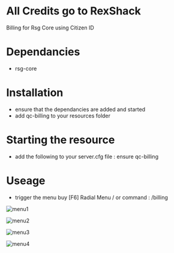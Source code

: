 # All Credits go to RexShack
Billing for Rsg Core using Citizen ID

# Dependancies
- rsg-core

# Installation
- ensure that the dependancies are added and started
- add qc-billing to your resources folder

# Starting the resource
- add the following to your server.cfg file : ensure qc-billing

# Useage
- trigger the menu buy [F6] Radial Menu / or command : /billing

![menu1](https://media.discordapp.net/attachments/1203133613928095754/1205902492945227796/image.png?ex=65da0f36&is=65c79a36&hm=301ad4feb1ad0928490227a555ce7a719675ddcbc2bb0475c9c43d8ce30cee7f&=&format=webp&quality=lossless)

![menu2]([https://user-images.githubusercontent.com/76662933/211630394-a7e1ebc3-65fd-44f8-830d-99cb5896cb98.jpg](https://media.discordapp.net/attachments/1203133613928095754/1205902492601286676/image.png?ex=65da0f36&is=65c79a36&hm=86d962073e9c7019bdd183f5576f097466b256fd0520d074f5f1d99b24fb199b&=&format=webp&quality=lossless))

![menu3]([https://user-images.githubusercontent.com/76662933/211630409-1b6ab49b-f15f-43c5-85c4-a0ec5eb2796c.jpg](https://media.discordapp.net/attachments/1203133613928095754/1205902493230436483/image.png?ex=65da0f36&is=65c79a36&hm=5a25e6e8c6ae016e008d730cb0385e75e8fd6e93d64a4ac58b9509f3a897b63a&=&format=webp&quality=lossless)https://media.discordapp.net/attachments/1203133613928095754/1205902493230436483/image.png?ex=65da0f36&is=65c79a36&hm=5a25e6e8c6ae016e008d730cb0385e75e8fd6e93d64a4ac58b9509f3a897b63a&=&format=webp&quality=lossless)

![menu4](https://user-images.githubusercontent.com/76662933/211630417-19457ff0-6f9f-4837-a1f5-4cf82fec051f.jpg)

